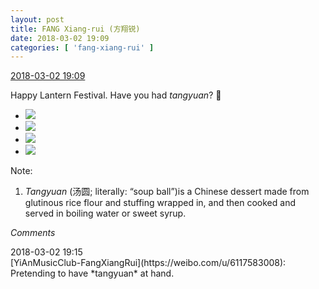 ```yaml
---
layout: post
title: FANG Xiang-rui (方翔锐)
date: 2018-03-02 19:09
categories: [ 'fang-xiang-rui' ]
---
```


<div class="weibo-info">
  <a href="https://weibo.com/6117583008/G5xqRvQgQ">2018-03-02 19:09</a>
</div>

Happy Lantern Festival. Have you had *tangyuan*? 🥣

<!-- more -->

<ul class="weibo-pic-list-2">
  <li class="weibo-pic">
    <a href="https://wx2.sinaimg.cn/mw690/006G0KNGgy1foyol2ttjwj31sg1sgkcz.jpg"><img src="https://wx2.sinaimg.cn/thumb150/006G0KNGgy1foyol2ttjwj31sg1sgkcz.jpg"/></a>
  </li>
  <li class="weibo-pic">
    <a href="https://wx4.sinaimg.cn/mw690/006G0KNGgy1foyol0z55rj31sg1sgww0.jpg"><img src="https://wx4.sinaimg.cn/thumb150/006G0KNGgy1foyol0z55rj31sg1sgww0.jpg"/></a>
  </li>
  <li class="weibo-pic">
    <a href="https://wx1.sinaimg.cn/mw690/006G0KNGgy1foyol5g000j31sg1sgx16.jpg"><img src="https://wx1.sinaimg.cn/thumb150/006G0KNGgy1foyol5g000j31sg1sgx16.jpg"/></a>
  </li>
  <li class="weibo-pic">
    <a href="https://wx3.sinaimg.cn/mw690/006G0KNGgy1foyol8dgauj31sg1sgass.jpg"><img src="https://wx3.sinaimg.cn/thumb150/006G0KNGgy1foyol8dgauj31sg1sgass.jpg"/></a>
  </li>
</ul>

Note:
1. *Tangyuan* (汤圆; literally: “soup ball”)is a Chinese dessert made from glutinous rice flour and stuffing wrapped in, and then cooked and served in boiling water or sweet syrup.

*Comments*

<div class="weibo-info">2018-03-02 19:15</div>
[YiAnMusicClub-FangXiangRui](https://weibo.com/u/6117583008): Pretending to have *tangyuan* at hand.
